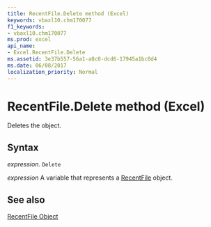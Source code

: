 ```yaml
---
title: RecentFile.Delete method (Excel)
keywords: vbaxl10.chm170077
f1_keywords:
- vbaxl10.chm170077
ms.prod: excel
api_name:
- Excel.RecentFile.Delete
ms.assetid: 3e37b557-56a1-a8c0-dcd6-17945a1bc8d4
ms.date: 06/08/2017
localization_priority: Normal
---
```



# RecentFile.Delete method (Excel)

Deletes the object.


## Syntax

_expression_. `Delete`

_expression_ A variable that represents a [RecentFile](Excel.RecentFile.md) object.


## See also


[RecentFile Object](Excel.RecentFile.md)

